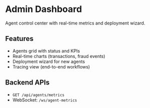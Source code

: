 # Admin Dashboard

Agent control center with real-time metrics and deployment wizard.

## Features

- Agents grid with status and KPIs
- Real-time charts (transactions, fraud events)
- Deployment wizard for new agents
- Tracing view (end-to-end workflows)

## Backend APIs

- `GET /api/agents/metrics`
- WebSocket: `/ws/agent-metrics` 